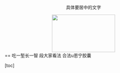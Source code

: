 <p align="center">  
具体要居中的文字
</p>

<div align=center>
<img src="https://i.loli.net/2018/11/29/5bffae3a418b3.jpg" width="202" height="120" />
</div>
==
吃一堑长一智
段大家看法
合法u恩宁胶囊

[toc]
